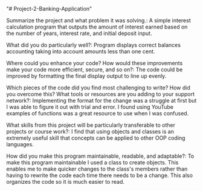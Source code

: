 "# Project-2-Banking-Application" 

Summarize the project and what problem it was solving.: 
A simple interest calculation program that outputs the amount of interest earned based on the number of years, interest rate, and initial deposit input. 

What did you do particularly well?: 
Program displays correct balances accounting taking into account amounts less than one cent. 

Where could you enhance your code? How would these improvements make your code more efficient, secure, and so on?: The code could be improved by formatting the final display output to line up evenly.

Which pieces of the code did you find most challenging to write? How did you overcome this? What tools or resources are you adding to your support network?: Implementing the format for the change was a struggle at first but I was able to figure it out with trial and error. I found using YouTube examples of functions was a great resource to use when I was confused.

What skills from this project will be particularly transferable to other projects or course work?: 
I find that using objects and classes is an extremely useful skill that concepts can be applied to other OOP coding languages. 

How did you make this program maintainable, readable, and adaptable?:
To make this program maintainable I used a class to create objects. This enables me to make quicker changes to the class's members rather than having to rewrite the code each time there needs to be a change. This also organizes the code so it is much easier to read.
